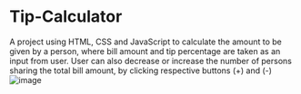 # Tip-Calculator

A project using HTML, CSS and JavaScript to calculate the amount to be given by a person, where bill amount and tip percentage are taken as an input from user.
User can also decrease or increase the number of persons sharing the total bill amount, by clicking respective buttons (+) and (-)![image](https://user-images.githubusercontent.com/59679281/187039339-60d5af7b-5309-4190-82fc-612eb019453f.png)

